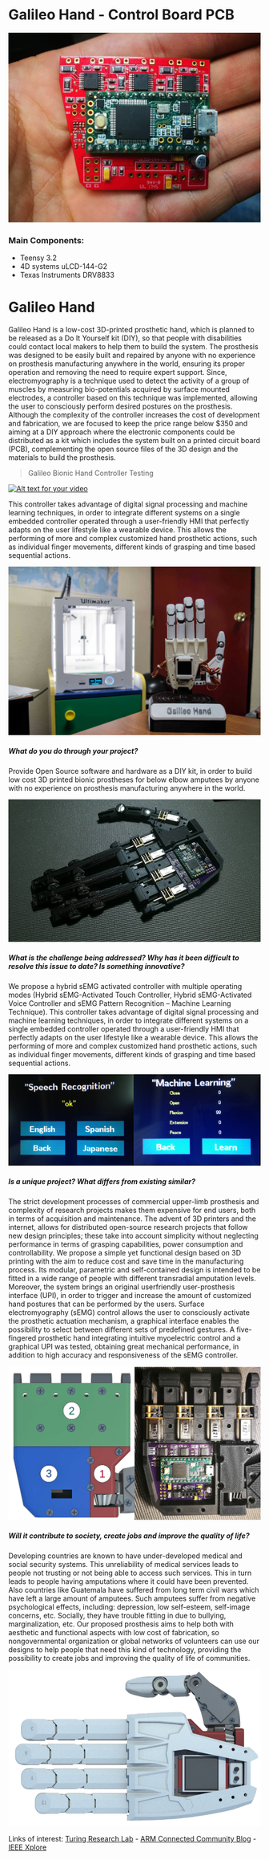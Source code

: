 # Galileo Hand - Control Board PCB

![New](new_version.jpg)

### Main Components:

* Teensy 3.2
* 4D systems uLCD-144-G2
* Texas Instruments DRV8833

# Galileo Hand 
Galileo Hand is a low-cost 3D-printed prosthetic hand, which is planned to be released as a Do It Yourself kit (DIY), so that people with disabilities could contact local makers to help them to build the system. The prosthesis was designed to be easily built and repaired by anyone with no experience on prosthesis manufacturing anywhere in the world, ensuring its proper operation and removing the need to require expert support. Since, electromyography is a technique used to detect the activity of a group of muscles by measuring bio-potentials acquired by surface mounted electrodes, a controller based on this technique was implemented, allowing the user to consciously perform desired postures on the prosthesis.  Although the complexity of the controller increases the cost of development and fabrication, we are focused to keep the price range below $350 and aiming at a DIY approach where the electronic components could be distributed as a kit which includes the system built on a printed circuit board (PCB), complementing the open source files of the 3D design and the materials to build the prosthesis.

> Galileo Bionic Hand Controller Testing

[![Alt text for your video](https://img.youtube.com/vi/r8npZGzF7dQ/0.jpg)](https://www.youtube.com/watch?v=TJ9j1dAHsXg&list=PLL6NCn-O29eXWlQLxlxE4cLNDKEPnxeVl)

This controller takes advantage of digital signal processing and machine learning techniques, in order to integrate different systems on a single embedded controller operated through a user-friendly HMI that perfectly adapts on the user lifestyle like a wearable device. This allows the performing of more and
complex customized hand prosthetic actions, such as individual finger movements, different kinds of grasping and time based sequential actions.

![GalileoBionicHand](img/GalileoHand.jpg)

##### What do you do through your project?

Provide Open Source software and hardware as a DIY kit, in order to build low cost 3D printed bionic prostheses for below elbow amputees by anyone with no experience on prosthesis manufacturing anywhere in the world.

![GalileoBionicHandBones](/img/Esqueleto.jpg)

##### What is the challenge being addressed? Why has it been difficult to resolve this issue to date? Is something innovative?

We propose a hybrid sEMG activated controller with multiple operating modes (Hybrid sEMG-Activated Touch Controller, Hybrid sEMG-Activated Voice Controller and sEMG Pattern Recognition – Machine Learning Technique). This controller takes advantage of digital signal processing and machine learning techniques, in order to integrate different systems on a single embedded controller operated through a user-friendly HMI that perfectly adapts on the user lifestyle like a wearable device. This allows the performing of more and complex customized hand prosthetic actions, such as individual finger movements, different kinds of grasping and time based sequential actions.

![GalileoBionicHandHMI](/img/HMI.jpg)

##### Is a unique project? What differs from existing similar?

The strict development processes of commercial upper-limb prosthesis and complexity of research projects makes them expensive for end users, both in terms of acquisition and maintenance. The advent of 3D printers and the internet, allows for distributed open-source research projects that follow new design principles; these take into account simplicity without neglecting performance in terms of grasping capabilities, power consumption and controllability. We propose a simple yet functional design based on 3D printing with the aim to reduce cost and save time in the manufacturing process. Its modular, parametric and self-contained design is intended to be fitted in a wide range of people with different transradial amputation levels. Moreover, the system brings an original userfriendly user-prosthesis interface (UPI), in order to trigger and increase the amount of customized hand postures that can be performed by the users. Surface electromyography (sEMG) control allows the user to consciously activate the prosthetic actuation mechanism, a graphical interface enables the possibility to select between different sets of predefined gestures. A five-fingered prosthetic hand integrating intuitive myoelectric control and a graphical UPI was tested, obtaining great mechanical performance, in addition to high accuracy and responsiveness of the sEMG controller.

![GalileoBionicHandPalm](/img/Palm_sections_and_photo.jpg)

##### Will it contribute to society, create jobs and improve the quality of life?

Developing countries are known to have under-developed medical and social security systems. This unreliability of medical services leads to people not trusting or not being able to access such services. This in turn leads to people having amputations where it could have been prevented. Also countries like Guatemala have suffered from long term civil wars which have left a large amount of amputees. Such amputees suffer from negative psychological effects, including: depression, low self-esteem, self-image concerns, etc. Socially, they have trouble fitting in due to bullying, marginalization, etc. Our proposed prosthesis aims to help both with aesthetic and functional aspects with low cost of fabrication, so nongovernmental organization or global networks of volunteers can use our designs to help people that need this kind of technology, providing the possibility to create jobs and improving the quality of life of communities.

![GalileoBionicHandGrasps](/img/Render_Solar_Sim8.jpg)

Links of interest: [Turing Research Lab](turing.galileo.edu) - [ARM Connected Community Blog](https://community.arm.com/iot/embedded/b/embedded-blog/posts/bionic-robohand-prototype---myoelectric-controller-based-on-dsp-and-machine-learning) - [IEEE Xplore](http://ieeexplore.ieee.org/abstract/document/7428468/)

